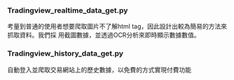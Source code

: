 ### Tradingview_realtime_data_get.py
考量到普通的使⽤者想要爬取圖⽚不了解html tag，因此設計出較為簡易的⽅法來抓取資料。我們採
⽤截圖數據，並透過OCR分析來即時顯⽰數據數值。

### Tradingview_history_data_get.py
⾃動登⼊並爬取交易網站上的歷史數據，以免費的⽅式實現付費功能
